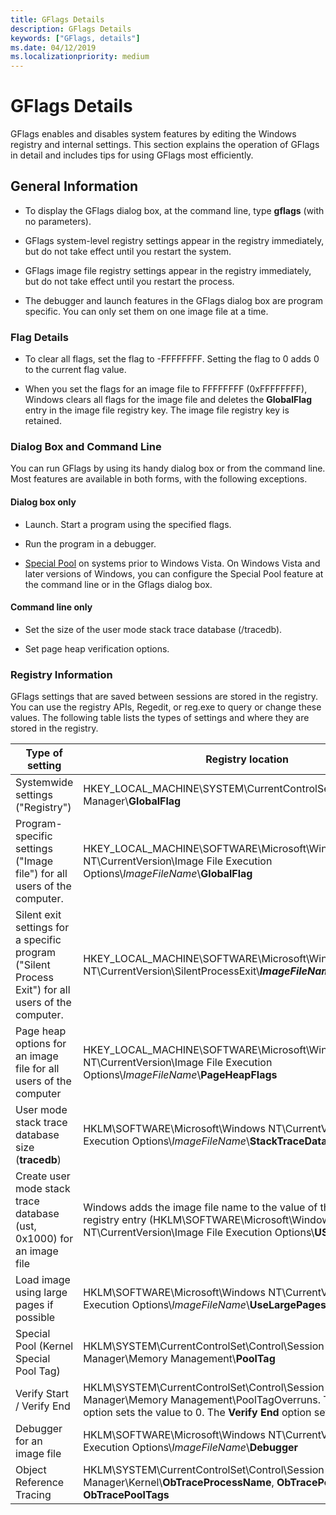 ```yaml
---
title: GFlags Details
description: GFlags Details
keywords: ["GFlags, details"]
ms.date: 04/12/2019
ms.localizationpriority: medium
---
```


# GFlags Details

GFlags enables and disables system features by editing the Windows registry and internal settings. This section explains the operation of GFlags in detail and includes tips for using GFlags most efficiently.

## General Information

- To display the GFlags dialog box, at the command line, type **gflags** (with no parameters).

- GFlags system-level registry settings appear in the registry immediately, but do not take effect until you restart the system.

- GFlags image file registry settings appear in the registry immediately, but do not take effect until you restart the process.

- The debugger and launch features in the GFlags dialog box are program specific. You can only set them on one image file at a time.

### Flag Details

- To clear all flags, set the flag to -FFFFFFFF. Setting the flag to 0 adds 0 to the current flag value.

- When you set the flags for an image file to FFFFFFFF (0xFFFFFFFF), Windows clears all flags for the image file and deletes the **GlobalFlag** entry in the image file registry key. The image file registry key is retained.

### Dialog Box and Command Line

You can run GFlags by using its handy dialog box or from the command line. Most features are available in both forms, with the following exceptions.

#### Dialog box only

- Launch. Start a program using the specified flags.

- Run the program in a debugger.

- [Special Pool](special-pool.md) on systems prior to Windows Vista. On Windows Vista and later versions of Windows, you can configure the Special Pool feature at the command line or in the Gflags dialog box.

#### Command line only

- Set the size of the user mode stack trace database (/tracedb).

- Set page heap verification options.

### Registry Information

GFlags settings that are saved between sessions are stored in the registry. You can use the registry APIs, Regedit, or reg.exe to query or change these values. The following table lists the types of settings and where they are stored in the registry.

|Type of setting|Registry location|
|----|----|
|Systemwide settings ("Registry")|HKEY_LOCAL_MACHINE\SYSTEM\CurrentControlSet\Control\Session Manager\\**GlobalFlag**|
|Program-specific settings ("Image file") for all users of the computer.|HKEY_LOCAL_MACHINE\SOFTWARE\Microsoft\Windows NT\CurrentVersion\Image File Execution Options\\*ImageFileName*\\**GlobalFlag**|
|Silent exit settings for a specific program ("Silent Process Exit") for all users of the computer.|HKEY_LOCAL_MACHINE\SOFTWARE\Microsoft\Windows NT\CurrentVersion\SilentProcessExit\\***ImageFileName***|
|Page heap options for an image file for all users of the computer|HKEY_LOCAL_MACHINE\SOFTWARE\Microsoft\Windows NT\CurrentVersion\Image File Execution Options\\*ImageFileName*\\**PageHeapFlags**
|User mode stack trace database size (**tracedb**)|HKLM\SOFTWARE\Microsoft\Windows NT\CurrentVersion\Image File Execution Options\\*ImageFileName*\\**StackTraceDatabaseSizeInMb**|
|Create user mode stack trace database (ust, 0x1000) for an image file|Windows adds the image file name to the value of the USTEnabled registry entry (HKLM\SOFTWARE\Microsoft\Windows NT\CurrentVersion\Image File Execution Options\\**USTEnabled**).
|Load image using large pages if possible|HKLM\SOFTWARE\Microsoft\Windows NT\CurrentVersion\Image File Execution Options\\*ImageFileName*\\**UseLargePages**.
|Special Pool (Kernel Special Pool Tag)|HKLM\SYSTEM\CurrentControlSet\Control\Session Manager\Memory Management\\**PoolTag**|
Verify Start / Verify End|HKLM\SYSTEM\CurrentControlSet\Control\Session Manager\Memory Management\PoolTagOverruns. The **Verify Start** option sets the value to 0. The **Verify End** option sets the value to 1.
|Debugger for an image file|HKLM\SOFTWARE\Microsoft\Windows NT\CurrentVersion\Image File Execution Options\\*ImageFileName*\\**Debugger**
|Object Reference Tracing|HKLM\SYSTEM\CurrentControlSet\Control\Session Manager\Kernel\\**ObTraceProcessName**, **ObTracePermanent** and **ObTracePoolTags**
